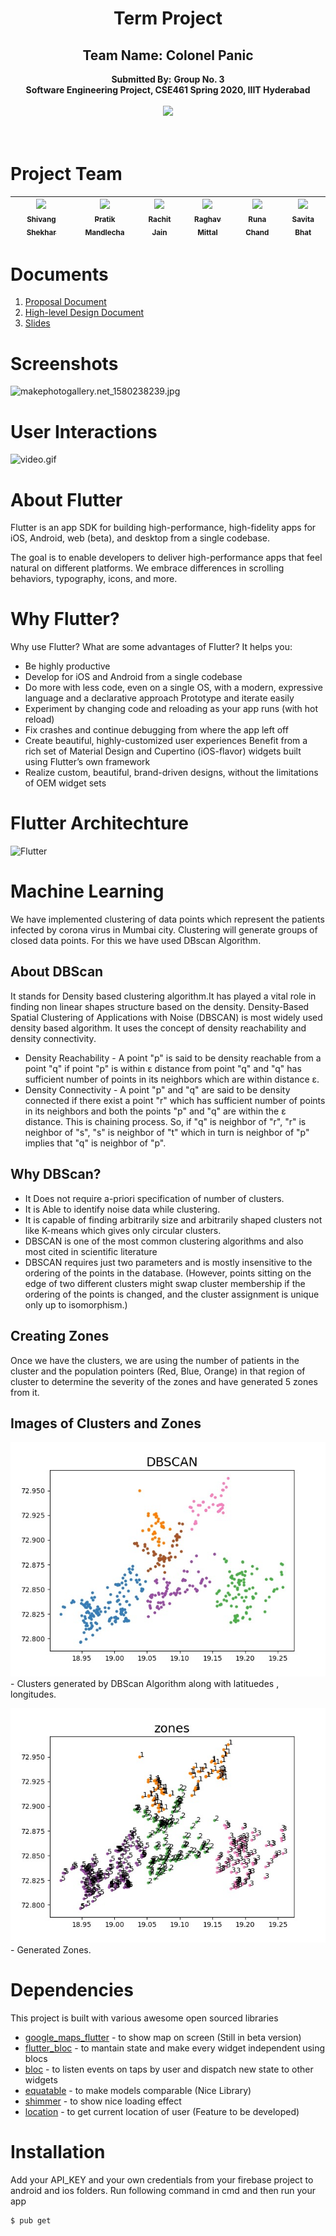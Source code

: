 <div align=center>
  <h1>Term Project </h1> 
  <h2>Team Name: Colonel Panic</h2>
  <b>Submitted By:</b>
  <b>Group No. 3</b><br>
  <b>Software Engineering  Project, CSE461 Spring 2020, IIIT Hyderabad </b>
<br><br>
 <img src="http://s.4cdn.org/image/title/105.gif">
</div><br /><br />




# Project Team 
<!-- ALL-CONTRIBUTORS-LIST:START - Do not remove or modify this section -->
| [<img src="https://avatars0.githubusercontent.com/u/14253823?s=400&v=4" width="100px;"/><br/><sub>Shivang Shekhar](https://github.com/GeekyShiva)<br/>| [<img src="https://avatars2.githubusercontent.com/u/25305473?s=400&u=d2915ac55295a67bbdc36214414d9b0a57aa1034&v=4" width="100px;"/><br/><sub>Pratik Mandlecha</sub>](https://github.com/PratikMandlecha)<br/> | [<img src="https://avatars2.githubusercontent.com/u/23234268?s=400&u=21414055bcc0d5a85e1126b014606a104b141b18&v=4" width="100px;"/><br/><sub>Rachit Jain</sub>](https://github.com/rachitjain123)<brs/> | [<img src="https://avatars1.githubusercontent.com/u/9378481?s=400&u=a9f0db19a9443f61968aebe3933b26d87c63526f&v=4" width="100px;"/><br/><sub>Raghav Mittal</sub>](https://github.com/raghavmittal101)<br /> | [<img src="https://avatars0.githubusercontent.com/u/53266742?s=400&v=4" width="100px;"/><br/><sub>Runa Chand</sub>](https://https://github.com/chand987)<br /> | [<img src="https://avatars1.githubusercontent.com/u/55504101?s=400&v=4" width="100px;"/><br/><sub>Savita Bhat</sub>](https://github.com/savvz)<br />
| :---: | :---: | :---: | :---: | :---: | :---:|
<!-- ALL-CONTRIBUTORS-LIST:END -->

# Documents 

1. [Proposal Document](https://github.com/GeekyShiva/CSE461-SWE-Project/tree/master/Docs/Project_Proposal.pdf)
2. [High-level Design Document](https://github.com/GeekyShiva/CSE461-SWE-Project/tree/master/Docs/HLD_document.pdf)
3. [Slides](https://docs.google.com/presentation/d/17Lka62b90tfmPaar4mK9Xc8UgmDaZoDqnsTilEiwpls/view?usp=sharing)

# Screenshots

![makephotogallery.net_1580238239.jpg](https://www.dropbox.com/s/dgd40s5752y2jsl/makephotogallery.net_1580238239.jpg?dl=0&raw=1)

# User Interactions
![video.gif](https://firebasestorage.googleapis.com/v0/b/smart-ordr.appspot.com/o/ezgif.com-resize.gif?alt=media&token=3d9a010b-ba52-4045-a24e-cb3078e2a2f1)

# About Flutter
Flutter is an app SDK for building high-performance, high-fidelity apps for iOS, Android, web (beta), and desktop from a single codebase.

The goal is to enable developers to deliver high-performance apps that feel natural on different platforms. We embrace differences in scrolling behaviors, typography, icons, and more.

# Why Flutter?
Why use Flutter?
What are some advantages of Flutter? It helps you:

* Be highly productive
* Develop for iOS and Android from a single codebase
* Do more with less code, even on a single OS, with a modern, expressive language and a declarative approach
Prototype and iterate easily
* Experiment by changing code and reloading as your app runs (with hot reload)
* Fix crashes and continue debugging from where the app left off
* Create beautiful, highly-customized user experiences
Benefit from a rich set of Material Design and Cupertino (iOS-flavor) widgets built using Flutter’s own framework
* Realize custom, beautiful, brand-driven designs, without the limitations of OEM widget sets

# Flutter Architechture

![Flutter](https://flutter.dev/assets/resources/diagram-layercake-73512ded89f7df8301f622c66178633f04f91187822daf1ddff0d54b2d2676dc.png)

# Machine Learning

We have implemented clustering of data points which represent the patients infected by corona virus in Mumbai city.
Clustering will generate groups of closed data points. For this we have used DBscan Algorithm.

## About DBScan

It stands for Density based clustering algorithm.It has played a vital role in finding non linear shapes structure based on the density. Density-Based Spatial Clustering of Applications with Noise (DBSCAN) is most widely used density based algorithm. It uses the concept of  density reachability and density connectivity.

* Density Reachability - A point "p" is said to be density reachable from a point "q" if point "p" is within ε distance from point "q" and "q" has sufficient number of points in its neighbors which are within distance ε.
* Density Connectivity - A point "p" and "q" are said to be density connected if there exist a point "r" which has sufficient number of points in its neighbors and both the points "p" and "q" are within the ε distance. This is chaining process. So, if "q" is neighbor of "r", "r" is neighbor of "s", "s" is neighbor of "t" which in turn is neighbor of "p" implies that "q" is neighbor of "p".

## Why DBScan?
* It Does not require a-priori specification of number of clusters.
* It is Able to identify noise data while clustering.
* It is capable of finding arbitrarily size and arbitrarily shaped clusters not like K-means which gives only circular clusters.
*  DBSCAN is one of the most common clustering algorithms and also most cited in scientific literature
* DBSCAN requires just two parameters and is mostly insensitive to the ordering of the points in the database. (However, points sitting on the edge of two different clusters might swap cluster membership if the ordering of the points is changed, and the cluster assignment is unique only up to isomorphism.)

## Creating Zones
Once we have the clusters, we are using the number of patients in the cluster and the population pointers (Red, Blue, Orange) in that region of cluster to determine the severity of the zones and have generated 5 zones from it.

## Images of Clusters and Zones
![DBScan Clusters](./FlutterApp/images/DBScan.jpeg) - Clusters generated by DBScan Algorithm along with latituedes , longitudes.

![Zones](./FlutterApp/images/zones.jpeg) - Generated Zones. 


# Dependencies

This project is built with various awesome open sourced libraries

* [google_maps_flutter](https://pub.dev/packages/google_maps_flutter) -  to show map on screen (Still in beta version)
* [flutter_bloc](https://pub.dev/packages/flutter_bloc) - to mantain state and make every widget independent using blocs 
* [bloc](https://pub.dev/packages/bloc) - to listen events on taps by user and dispatch new state to other widgets
* [equatable](https://pub.dev/packages/equatable) - to make models comparable (Nice Library) 
* [shimmer](https://pub.dev/packages/shimmer) - to show nice loading effect
* [location](https://pub.dev/packages/location) - to get current location of user (Feature to be developed)


# Installation

Add your API_KEY and your own credentials from your firebase project to android and ios folders. Run following command in cmd and then run your app

```sh
$ pub get
```


